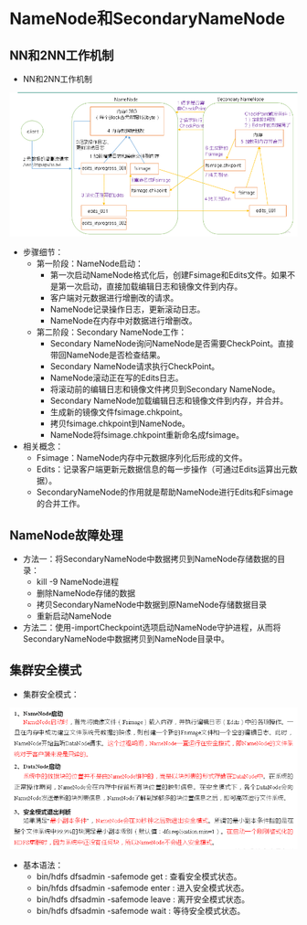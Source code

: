 # NameNode和SecondaryNameNode

## NN和2NN工作机制

  - NN和2NN工作机制
  
  ![NN和2NN工作机制](./图片/NN和2NN工作机制.PNG)
  
  - 步骤细节：
    - 第一阶段：NameNode启动：
      - 第一次启动NameNode格式化后，创建Fsimage和Edits文件。如果不是第一次启动，直接加载编辑日志和镜像文件到内存。
      - 客户端对元数据进行增删改的请求。
      - NameNode记录操作日志，更新滚动日志。
      - NameNode在内存中对数据进行增删改。
    - 第二阶段：Secondary NameNode工作：
      - Secondary NameNode询问NameNode是否需要CheckPoint。直接带回NameNode是否检查结果。
      - Secondary NameNode请求执行CheckPoint。
      - NameNode滚动正在写的Edits日志。
      - 将滚动前的编辑日志和镜像文件拷贝到Secondary NameNode。
      - Secondary NameNode加载编辑日志和镜像文件到内存，并合并。
      - 生成新的镜像文件fsimage.chkpoint。
      - 拷贝fsimage.chkpoint到NameNode。
      - NameNode将fsimage.chkpoint重新命名成fsimage。
  - 相关概念：
    - Fsimage：NameNode内存中元数据序列化后形成的文件。
    - Edits：记录客户端更新元数据信息的每一步操作（可通过Edits运算出元数据）。
    - SecondaryNameNode的作用就是帮助NameNode进行Edits和Fsimage的合并工作。
      
## NameNode故障处理

  - 方法一：将SecondaryNameNode中数据拷贝到NameNode存储数据的目录：
    - kill -9 NameNode进程
    - 删除NameNode存储的数据
    - 拷贝SecondaryNameNode中数据到原NameNode存储数据目录
    - 重新启动NameNode
  - 方法二：使用-importCheckpoint选项启动NameNode守护进程，从而将SecondaryNameNode中数据拷贝到NameNode目录中。
  
## 集群安全模式

  - 集群安全模式：
  
  ![集群安全模式](./图片/集群安全模式.PNG)

  - 基本语法：
    - bin/hdfs dfsadmin -safemode get : 查看安全模式状态。
    - bin/hfds dfsadmin -safemode enter : 进入安全模式状态。
    - bin/hdfs dfsadmin -safemode leave : 离开安全模式状态。
    - bin/hdfs dfsadmin -safemode wait : 等待安全模式状态。
    
    
  
